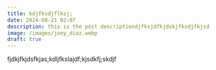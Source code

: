 ```yaml
---
title: kdjfksdjflksj;
date: 2024-08-21 02:07
description: this is the post descriptiondjfksjdfkjdskjfksdjfkjsd
image: /images/joey_diaz.webp
draft: true
---
```

fjdkjfkjdsfkjas;kdljfkslajdf;kjsdkfj;skdjf
